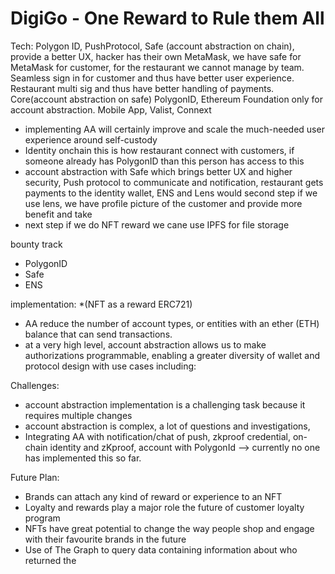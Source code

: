 # DigiGo - One Reward to Rule them All

Tech: Polygon ID, PushProtocol, Safe (account abstraction on chain), provide a better UX, hacker has their own MetaMask, we have safe for MetaMask for customer, for the restaurant we cannot manage by team. Seamless sign in for customer and thus have better user experience. 
Restaurant multi sig and thus have better handling of payments. Core(account abstraction on safe) PolygonID, Ethereum Foundation only for account abstraction. 
Mobile App, 
Valist, 
Connext
- implementing AA will certainly improve and scale the much-needed user experience around self-custody
- Identity onchain this is how restaurant connect with customers, if someone already has PolygonID than this person has access to this
- account abstraction with Safe which brings better UX and higher security, Push protocol to communicate and notification, restaurant gets payments to the identity wallet, ENS and Lens would second step if we use lens, we have profile picture of the customer and provide more benefit and take
- next step if we do NFT reward we cane use IPFS for file storage

bounty track
- PolygonID
- Safe
- ENS

implementation:
*(NFT as a reward ERC721)
- AA reduce the number of account types, or entities with an ether (ETH) balance that can send transactions.
- at a very high level, account abstraction allows us to make authorizations programmable, enabling a greater diversity of wallet and protocol design with   use cases including:


Challenges:
- account abstraction implementation is a challenging task because it requires multiple changes 
- account abstraction is complex, a lot of questions and investigations, 
- Integrating AA with notification/chat of push, zkproof credential, on-chain identity and zKproof, account with PolygonId --> currently no one has implemented this so far.

Future Plan:
- Brands can attach any kind of reward or experience to an NFT
- Loyalty and rewards play a major role the future of customer loyalty program
- NFTs have great potential to change the way people shop and engage with their favourite brands in the future
- Use of The Graph to query data containing information about who returned the 
